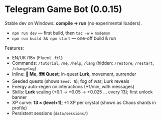 # Telegram Game Bot (0.0.15)

Stable dev on Windows: **compile → run** (no experimental loaders).
- `npm run dev` — first build, then `tsc -w` + `nodemon`
- `npm run build && npm start` — one-off build & run

Features:
- EN/UK i18n (Fluent `.ftl`)
- Commands: `/tutorial`, `/me`, `/help`, `/lang` (hidden: `/restore`, `/restart`, `/changelog`)
- Inline: **🧙 Me**, **🗺 Quest**; in-quest **Lurk**, movement, surrender
- Seeded quests (shows `Seed: N`); fog of war; Lurk reveals
- Energy auto-regen on interactions (+1/min, with messages)
- Skills: **Lurk** scaling (+0.1 → +0.05 → +0.025 … every 13); first unlock banner
- XP curve: **13 × (level+1)**; +1 XP per crystal (shown as Chaos shards in profile)
- Persistent sessions (`data/sessions/`)

